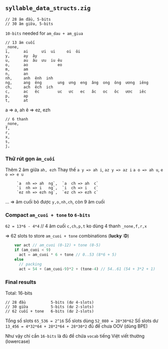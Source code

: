 ## `syllable_data_structs.zig`

    // 28 âm đầu, 5-bits
    // 30 âm giữa, 5-bits

`10-bits` needed for `am_dau + am_giua`

    // 13 âm cuối
    _none,    
    i,      ai      ưi  ui     oi  ôi
    y,      ay  ây
    u,      au  âu  ưu  iu êu 
    o,      ao             eo
    m,      am 
    n,      an
    nh,     anh  ênh  inh
    ng,     ang  êng       ung  ưng  eng  âng  ong  ông  ương  iêng
    ch,     ach  êch  ich
    c,      ac   êc        uc   ưc   ec   âc   oc   ôc   ươc   iêc
    p,      ap
    t,      at

a => a, ah
ê => ez, ezh

    // 6 thanh
    _none,
    f,
    r,
    x,
    s,
    j,

### Thử rút gọn `âm_cuối`

Thêm 2 âm giữa `ah, ezh`
Thay thế `a y => ah i`, `az y => az i`
         `a o => ah u`, `e o => e u`

         `a  nh => ah  ng`,  `a  ch => ah  c`
         `i  nh => i   ng`,  `i  ch => i   c`
         `ez nh => ezh ng`,  `ez ch => ezh c`
...
=> âm cuối bỏ được `y,o,nh,ch`, còn 9 âm cuối


### Compact `am_cuoi + tone` to `6-bits`

`62 = 13*6 - 4*4` // 4 âm cuối `c,ch,p,t` ko dùng 4 thanh `_none,f,r,x`

=> 62 slots to store `am_cuoi + tone` combinations (__lucky :D__)

```js
    var act // am_cuoi (0-12) + tone (0-5)
    if (am_cuoi < 9)
      act = am_cuoi * 6 + tone // 0..53 (8*6 + 5)
    else
      // packing
      act = 54 + (am_cuoi-9)*2 + (tone-4) // 54..61 (54 + 3*2 + 1)
```

### Final results

Total: 16-bits

    // 28 đầu           5-bits (dư 4-slots)
    // 30 giữa          5-bits (dư 2-slots)
    // 62 cuối + tone   6-bits (dư 2-slots)

Tổng số slots `65_536 = 2^16`
Số slots dùng `52_080 = 28*30*62`
Số slots dư   `13_456 = 4*32*64 + 28*2*64 + 28*30*2` đủ để chưa OOV (dùng BPE)

Như vậy chỉ cần `16-bits` là đủ để chứa `vocab` tiếng Việt viết thường (lowercase)